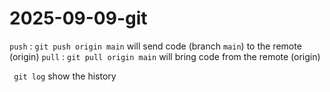 # 2025-09-09-git

`push` : `git push origin main` will send code (branch `main`) to the remote (origin)
`pull` : `git pull origin main` will bring code from the remote (origin)

 ` git log` show the history